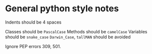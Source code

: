 # General python style notes

Indents should be 4 spaces

Classes should be `PascalCase`
Methods should be `camelCase`
Variables should be `snake_case`
`Darwin_Case`, `tallMAN` should be avoided

Ignore PEP errors 309, 501.
